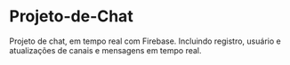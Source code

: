 # Projeto-de-Chat
Projeto de chat, em tempo real com Firebase. Incluindo registro, usuário e atualizações de canais e mensagens em tempo real.
